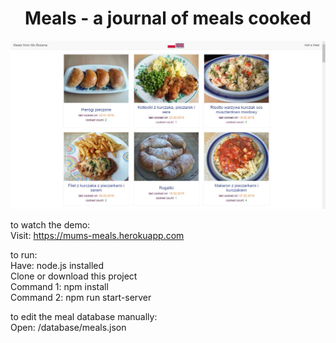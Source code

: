 <h1 align="center">
  Meals - a journal of meals cooked
</h1>

![ScreenShot](public/images/screenshot.jpg)

to watch the demo:  
Visit: https://mums-meals.herokuapp.com

to run:  
Have: node.js installed  
Clone or download this project  
Command 1: npm install  
Command 2: npm run start-server  

to edit the meal database manually:  
Open: /database/meals.json
